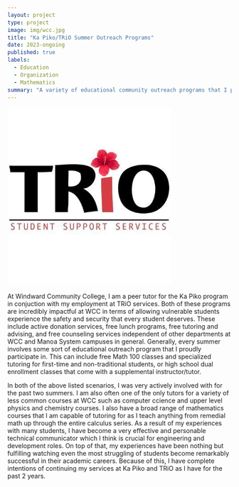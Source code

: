 ```yaml
---
layout: project
type: project
image: img/wcc.jpg
title: "Ka Piko/TRiO Summer Outreach Programs"
date: 2023-ongoing
published: true
labels:
  - Education
  - Organization
  - Mathematics
summary: "A variety of educational community outreach programs that I participate in every summer."
---
```


<img class="img-fluid" src="../img/Trio.jpg">

At Windward Community College, I am a peer tutor for the Ka Piko program in conjuction with my employment at TRiO services. Both of these programs are incredibly impactful at WCC in terms of allowing vulnerable students experience the safety and security that every student deserves. These include active donation services, free lunch programs, free tutoring and advising, and free counseling services independent of other departments at WCC and Manoa System campuses in general. Generally, every summer involves some sort of educational outreach program that I proudly participate in. This can include free Math 100 classes and specialized tutoring for first-time and non-traditional students, or high school dual enrollment classes that come with a supplemental instructor/tutor. 

In both of the above listed scenarios, I was very actively involved with for the past two summers. I am also often one of the only tutors for a variety of less common courses at WCC such as computer ccience and upper level physics and chemistry courses. I also have a broad range of mathematics courses that I am capable of tutoring for as I teach anything from remedial math up through the entire calculus series. As a result of my experiences with many students, I have become a very effective and personable technical communicator which I think is crucial for engineering and development roles. On top of that, my experiences have been nothing but fulfilling watching even the most struggling of students become remarkably successful in their academic careers. Because of this, I have complete intentions of continuing my services at Ka Piko and TRiO as I have for the past 2 years. 
